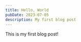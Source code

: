 ```yaml
---
title: Hello, World
pubDate: 2023-07-05
description: My first blog post
---
```


This is my first blog post!